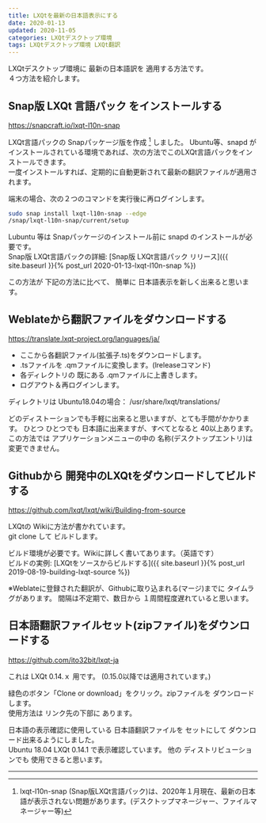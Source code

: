 ```yaml
---
title: LXQtを最新の日本語表示にする
date: 2020-01-13
updated: 2020-11-05
categories: LXQtデスクトップ環境
tags: LXQtデスクトップ環境 LXQt翻訳
---
```

LXQtデスクトップ環境に 最新の日本語訳を 適用する方法です。  
４つ方法を紹介します。  

## Snap版 LXQt 言語パック をインストールする

<https://snapcraft.io/lxqt-l10n-snap>  

LXQt言語パックの Snapパッケージ版を作成 [^ln] しました。
Ubuntu等、snapd がインストールされている環境であれば、次の方法でこのLXQt言語パックをインストールできます。  
一度インストールすれば、定期的に自動更新されて最新の翻訳ファイルが適用されます。  

端末の場合、次の２つのコマンドを実行後に再ログインします。  

[^ln]: lxqt-l10n-snap (Snap版LXQt言語パック)は、2020年１月現在、最新の日本語が表示されない問題があります。(デスクトップマネージャー、ファイルマネージャー等)

```bash
sudo snap install lxqt-l10n-snap --edge 
/snap/lxqt-l10n-snap/current/setup
```

Lubuntu 等は Snapパッケージのインストール前に snapd のインストールが必要です。  
Snap版 LXQt言語パックの詳細: [Snap版 LXQt言語パック リリース]({{ site.baseurl }}{% post_url 2020-01-13-lxqt-l10n-snap %})

この方法が 下記の方法に比べて、 簡単に 日本語表示を新しく出来ると思います。  

## Weblateから翻訳ファイルをダウンロードする  

<https://translate.lxqt-project.org/languages/ja/>  
  
- ここから各翻訳ファイル(拡張子.ts)をダウンロードします。  
- .tsファイルを .qmファイルに変換します。(lreleaseコマンド)  
- 各ディレクトリの 既にある .qmファイルに上書きします。
- ログアウト＆再ログインします。  

ディレクトリは Ubuntu18.04の場合： /usr/share/lxqt/translations/  

どのディストーションでも手軽に出来ると思いますが、とても手間がかかります。
ひとつ ひとつでも 日本語に出来ますが、すべてとなると 40以上あります。  
この方法では アプリケーションメニューの中の 名称(デスクトップエントリ)は 変更できません。

## Githubから 開発中のLXQtをダウンロードしてビルドする  

<https://github.com/lxqt/lxqt/wiki/Building-from-source>  

LXQtの Wikiに方法が書かれています。  
git clone して ビルドします。  

ビルド環境が必要です。Wikiに詳しく書いてあります。（英語です）  
ビルドの実例: [LXQtをソースからビルドする]({{ site.baseurl }}{% post_url 2019-08-19-building-lxqt-source %})  

※Weblateに登録された翻訳が、Githubに取り込まれる(マージ)までに タイムラグがあります。
間隔は不定期で、数日から １周間程度遅れていると思います。

## 日本語翻訳ファイルセット(zipファイル)をダウンロードする  

<https://github.com/ito32bit/lxqt-ja>  

これは LXQt 0.14.ｘ 用です。
(0.15.0以降では適用されています。)

緑色のボタン「Clone or download」をクリック。zipファイルを ダウンロードします。  
使用方法は リンク先の下部に あります。  

日本語の表示確認に使用している 日本語翻訳ファイルを セットにして ダウンロード出来るようにしました。  
Ubuntu 18.04 LXQt 0.14.1 で表示確認しています。
他の ディストリビューションでも 使用できると思います。

***
